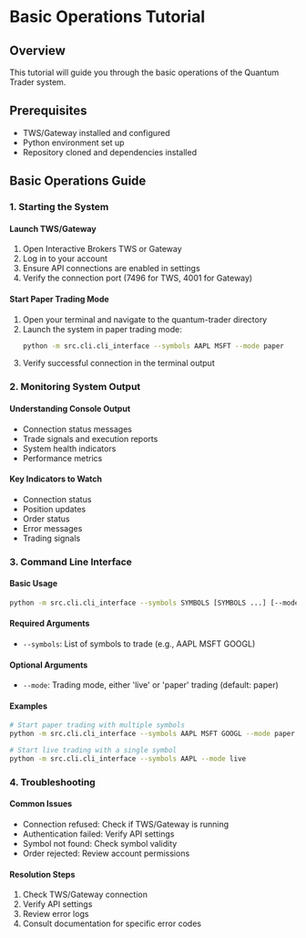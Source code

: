 # Basic Operations Tutorial

## Overview
This tutorial will guide you through the basic operations of the Quantum Trader system.

## Prerequisites
- TWS/Gateway installed and configured
- Python environment set up
- Repository cloned and dependencies installed

## Basic Operations Guide

### 1. Starting the System

#### Launch TWS/Gateway
1. Open Interactive Brokers TWS or Gateway
2. Log in to your account
3. Ensure API connections are enabled in settings
4. Verify the connection port (7496 for TWS, 4001 for Gateway)

#### Start Paper Trading Mode
1. Open your terminal and navigate to the quantum-trader directory
2. Launch the system in paper trading mode:
   ```bash
   python -m src.cli.cli_interface --symbols AAPL MSFT --mode paper
   ```
3. Verify successful connection in the terminal output

### 2. Monitoring System Output

#### Understanding Console Output
- Connection status messages
- Trade signals and execution reports
- System health indicators
- Performance metrics

#### Key Indicators to Watch
- Connection status
- Position updates
- Order status
- Error messages
- Trading signals

### 3. Command Line Interface

#### Basic Usage
```bash
python -m src.cli.cli_interface --symbols SYMBOLS [SYMBOLS ...] [--mode {live,paper}]
```

#### Required Arguments
- `--symbols`: List of symbols to trade (e.g., AAPL MSFT GOOGL)

#### Optional Arguments
- `--mode`: Trading mode, either 'live' or 'paper' trading (default: paper)

#### Examples
```bash
# Start paper trading with multiple symbols
python -m src.cli.cli_interface --symbols AAPL MSFT GOOGL --mode paper

# Start live trading with a single symbol
python -m src.cli.cli_interface --symbols AAPL --mode live
```

### 4. Troubleshooting

#### Common Issues
- Connection refused: Check if TWS/Gateway is running
- Authentication failed: Verify API settings
- Symbol not found: Check symbol validity
- Order rejected: Review account permissions

#### Resolution Steps
1. Check TWS/Gateway connection
2. Verify API settings
3. Review error logs
4. Consult documentation for specific error codes
